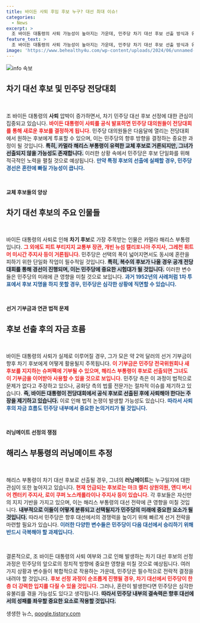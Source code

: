 ```yaml
---
title: 바이든 사퇴 후임 후보 누구? 대선 최대 이슈!
categories:
  - News
excerpt: >
  조 바이든 대통령의 사퇴 가능성이 높아지는 가운데, 민주당 차기 대선 후보 선출 방식과 유력 후보들을 둘러싼 긴장감이 감돌고 있다. 카멀라 해리스 부통령, 피트 부티지지 장관 등 다양한 후보들이 거론되며, 1952년 이후 차기 후보 지명 혼란을 우려하는 목소리가 커지고 있다.
feature_text: >
  조 바이든 대통령의 사퇴 가능성이 높아지는 가운데, 민주당 차기 대선 후보 선출 방식과 유력 후보들을 둘러싼 긴장감이 감돌고 있다. 카멀라 해리스 부통령, 피트 부티지지 장관 등 다양한 후보들이 거론되며, 1952년 이후 차기 후보 지명 혼란을 우려하는 목소리가 커지고 있다.
image: 'https://www.behealthy4u.com/wp-content/uploads/2024/06/unnamed-file.png'
---
```


<p><img src="https://www.behealthy4u.com/wp-content/uploads/2024/06/unnamed-file.png" alt="info 속보" /></p>

<h2 data-ke-size="size26">차기 대선 후보 및 민주당 전당대회</h2>

<p data-ke-size="size16">&nbsp;</p>

<p>조 바이든 대통령의 <b>사퇴</b> 압박이 증가하면서, 차기 민주당 대선 후보 선정에 대한 관심이 집중되고 있습니다. <b><span style="color: #ee2323;">바이든 대통령이 사퇴를 공식 발표하면 민주당 대의원들이 전당대회를 통해 새로운 후보를 결정하게 됩니다.</span></b> 민주당 대의원들은 다음달에 열리는 전당대회에서 원하는 후보에게 투표할 수 있으며, 이는 민주당의 향후 방향을 결정하는 중요한 과정이 될 것입니다. <b><span style="background-color: #21538527;">특히, 카멀라 해리스 부통령이 유력한 교체 후보로 거론되지만, 그녀가 선출되지 않을 가능성도 존재합니다.</span></b> 이러한 상황 속에서 민주당은 후보 단일화를 위해 적극적인 노력을 펼칠 것으로 예상됩니다. <b><span style="color: #1a5490;">만약 특정 후보의 선출에 실패할 경우, 민주당 경선은 혼란에 빠질 가능성이 큽니다.</span></b></p>

<p data-ke-size="size16">&nbsp;</p>

<p><b>교체 후보들의 양상</b></p>

<h2 data-ke-size="size26">차기 대선 후보의 주요 인물들</h2>

<p data-ke-size="size16">&nbsp;</p>

<p>바이든 대통령의 사퇴로 인해 <b>차기 후보</b>로 가장 주목받는 인물은 카멀라 해리스 부통령입니다. <b><span style="color: #ee2323;">그 외에도 피트 부티지지 교통부 장관, 개빈 뉴섬 캘리포니아 주지사, 그레천 휘트머 미시간 주지사 등이 거론됩니다.</span></b> 민주당은 선택의 폭이 넓어지면서도 동시에 혼란을 피하기 위한 단일화 작업이 필수적일 것입니다. <b><span style="background-color: #21538527;">특히, 복수의 후보가 나올 경우 공개 전당대회를 통해 경선이 진행되며, 이는 민주당에 중요한 시험대가 될 것입니다.</span></b> 이러한 변수들은 민주당의 미래에 큰 영향을 미칠 것으로 보입니다. <b><span style="color: #1a5490;">과거 1952년의 사례처럼 1차 투표에서 후보 지명을 하지 못할 경우, 민주당은 심각한 상황에 직면할 수 있습니다.</span></b></p>

<p data-ke-size="size16">&nbsp;</p>

<p><b>선거 기부금과 연관 법적 문제</b></p>

<h2 data-ke-size="size26">후보 선출 후의 자금 흐름</h2>

<p data-ke-size="size16">&nbsp;</p>

<p>바이든 대통령의 사퇴가 실제로 이루어질 경우, 그가 모은 약 2억 달러의 선거 기부금이 향후 차기 후보에게 어떻게 활용될지 주목됩니다. <b><span style="color: #ee2323;">이 기부금은 민주당 전국위원회나 새 후보를 지지하는 슈퍼팩에 기부될 수 있으며, 해리스 부통령이 후보로 선출되면 그녀도 이 기부금을 이어받아 사용할 수 있을 것으로 보입니다.</span></b> 민주당 측은 이 과정이 법적으로 문제가 없다고 주장하고 있으나, 공화당 측의 법률 전문가는 절차적 이슈를 제기하고 있습니다. <b><span style="background-color: #21538527;">즉, 바이든 대통령이 전당대회에서 공식 후보로 선출된 후에 사퇴해야 한다는 주장을 제기하고 있습니다.</span></b> 이로 인해 법적 논쟁이 발생할 가능성도 있습니다. <b><span style="color: #1a5490;">따라서 사퇴 후의 자금 흐름도 민주당 내부에서 중요한 논의거리가 될 것입니다.</span></b></p>

<p data-ke-size="size16">&nbsp;</p>

<p><b>러닝메이트 선정의 쟁점</b></p>

<h2 data-ke-size="size26">해리스 부통령의 러닝메이트 추정</h2>

<p data-ke-size="size16">&nbsp;</p>

<p>해리스 부통령이 차기 대선 후보로 선출될 경우, 그녀의 <b>러닝메이트</b>는 누구일지에 대한 관심이 또한 높아지고 있습니다. <b><span style="color: #ee2323;">현재 언급되는 후보로는 마크 켈리 상원의원, 앤디 버시어 켄터키 주지사, 로이 쿠퍼 노스캐롤라이나 주지사 등이 있습니다.</span></b> 각 후보들은 자신만의 지지 기반을 가지고 있으며, 이는 해리스 부통령의 대선 전략에 큰 영향을 미칠 것입니다. <b><span style="background-color: #21538527;">내부적으로 이들이 어떻게 분류되고 선택될지가 민주당의 미래에 중요한 요소가 될 것입니다.</span></b> 따라서 민주당은 향후 대선에서의 경쟁력을 높이기 위해 빠르게 선거 전략을 마련할 필요가 있습니다. <b><span style="color: #1a5490;">이러한 다양한 변수들은 민주당이 다음 대선에서 승리하기 위해 반드시 극복해야 할 과제입니다.</span></b></p>

<p data-ke-size="size16">&nbsp;</p>

<p>결론적으로, 조 바이든 대통령의 사퇴 여부와 그로 인해 발생하는 차기 대선 후보의 선정 과정은 민주당의 앞으로의 정치적 방향에 중요한 영향을 미칠 것으로 예상됩니다. 여러 가지 상황과 변수들이 복합적으로 작용하는 가운데, 민주당은 필수적으로 전략적 결정을 내려야 할 것입니다. <b><span style="color: #ee2323;">후보 선정 과정이 순조롭게 진행될 경우, 차기 대선에서 민주당이 한층 더 강력한 입지를 다질 수 있을 것입니다.</span></b> 그러나, 혼란이 발생한다면 민주당은 심각한 유불리를 겪을 가능성도 있다고 생각됩니다. <b><span style="background-color: #21538527;">따라서 민주당 내부의 결속력은 향후 대선에서의 성패를 좌우할 중요한 요소로 작용할 것입니다.</span></b></p>
생생한 뉴스, <a href="https://qoogle.tistory.com" rel="dofollow">qoogle.tistory.com</a>


